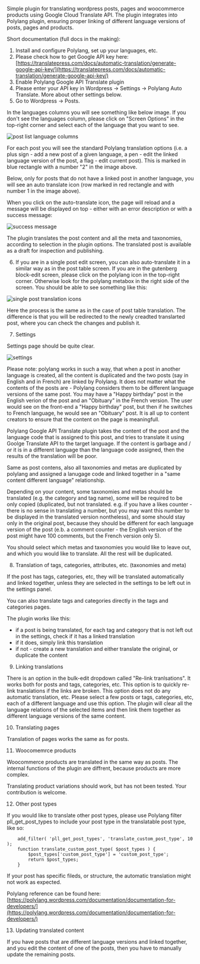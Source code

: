 Simple plugin for translating wordpress posts, pages and woocommerce products using Google Cloud Translate API. The plugin integrates into Polylang plugin, ensuring proper linking of different language versions of posts, pages and products.

Short documentation (full docs in the making):

1. Install and configure Polylang, set up your languages, etc.
2. Please check how to get Google API key here: [https://translatepress.com/docs/automatic-translation/generate-google-api-key/](https://translatepress.com/docs/automatic-translation/generate-google-api-key/)
3. Enable Polylang Google API Translate plugin
4. Please enter your API key in Wordpress -> Settings -> Polylang Auto Translate. More about other settings below.
5. Go to Wordpress -> Posts.

In the languages columns you will see something like below image. If you don't see the languages column, please click on "Screen Options" in the top-right corner and select each of the language that you want to see.

![post list language columns](https://raw.githubusercontent.com/ndrwbdnz/polylang-google-api-translate/master/docs/posts_translate_icon.jpg)

For each post you will see the standard Polylang translation options (i.e. a plus sign - add a new post of a given language, a pen - edit the linked language version of the post, a flag - edit current post). This is marked in blue rectangle with a number "2" in the image above.

Below, only for posts that do not have a linked post in another language, you will see an auto translate icon (row marked in red rectangle and with number 1 in the image above).

When you click on the auto-translate icon, the page will reload and a message will be displayed on top - either with an error description or with a success message:

![success message](https://raw.githubusercontent.com/ndrwbdnz/polylang-google-api-translate/master/docs/translate_success.jpg)

The plugin translates the post content and all the meta and taxonomies, according to selection in the plugin options. The translated post is available as a draft for inspection and publishing.

6. If you are in a single post edit screen, you can also auto-translate it in a similar way as in the post table screen.
If you are in the gutenberg block-edit screen, please click on the polylang icon in the top-right corner. Otherwise look for the polylang metabox in the right side of the screen. You should be able to see something like this:

![single post translation icons](https://raw.githubusercontent.com/ndrwbdnz/polylang-google-api-translate/master/docs/single%20post%20translation.jpg)

Here the process is the same as in the case of post table translation.
The difference is that you will be redirected to the newly creadted translarted post, where you can check the changes and publish it.

7. Settings

Settings page should be quite clear.

![settings](https://raw.githubusercontent.com/ndrwbdnz/polylang-google-api-translate/master/docs/settings.jpg)

Please note:
polylang works in such a way, that when a post in another language is created, all the content is duplicated and the two posts (say in English and in French) are linked by Polylang. It does not matter what the contents of the posts are - Polylang considers them to be different language versions of the same post. You may have a "Happy birthday" post in the English verion of the post and an "Obituary" in the French version. The user would see on the front-end a "Happy birthday" post, but then if he switches to French language, he would see an "Obituary" post. It is all up to content creators to ensure that the content on the page is meaningfull.

Polylang Google API Translate plugin takes the content of the post and the language code that is assigned to this post, and tries to translate it using Goolge Translate API to the target language. If the content is garbage and / or it is in a different language than the language code assigned, then the results of the translation will be poor.

Same as post contens, also all taxonomies and metas are duplicated by polylang and assigned a lanugage code and linked together in a "same content different language" relationship.

Depending on your content, some taxonomies and metas should be translated (e.g. the category and tag name), some will be required to be only copied (duplicated, but not translated. e.g. if you have a likes counter - there is no sense in translating a number, but you may want this number to be displayed in the translated version nontheless), and some should stay only in the original post, because they should be different for each language version of the post (e.b. a comment counter - the English version of the post might have 100 comments, but the French version only 5).

You should select which metas and taxonomies you would like to leave out, and which you would like to translate. All the rest will be duplicated.

8. Translation of tags, categories, attributes, etc. (taxonomies and meta)

If the post has tags, categories, etc, they will be translated automatically and linked together, unless they are selected in the settings to be left out in the settings panel.

You can also translate tags and categories directly in the tags and categories pages.

The plugin works like this:

- if a post is being translated, for each tag and category that is not left out in the settings, check if it has a linked translation
- if it does, simply link this translation
- if not - create a new translation and either translate the original, or duplicate the content

9. Linking translations

There is an option in the bulk-edit dropdown called "Re-link tranlsations". It works both for posts and tags, categories, etc.
This option is to quickly re-link translations if the links are broken.
This option does not do any automatic translation, etc.
Please select a few posts or tags, categories, etc, each of a different language and use this option.
The plugin will clear all the language relations of the selected items and then link them together as different language versions of the same content.

10. Translating pages

Translation of pages works the same as for posts.

11. Woocomemrce products

Woocommerce products are translated in the same way as posts. The internal functions of the plugin are diffrent, because products are more complex.

Translating product variations should work, but has not been tested. Your contribution is welcome.

12. Other post types

If you would like to translate other post types, please use Polylang filter pll_get_post_types to include your post type in the translatable post type, like so:
```
    add_filter( 'pll_get_post_types', 'translate_custom_post_type', 10 );
    function translate_custom_post_type( $post_types ) {
        $post_types['custom_post_type'] = 'custom_post_type';
        return $post_types;
    }
```

If your post has specific fileds, or structure, the automatic translation might not work as expected.

Polylang reference can be found here:
[https://polylang.wordpress.com/documentation/documentation-for-developers/](https://polylang.wordpress.com/documentation/documentation-for-developers/)

13. Updating translated content

If you have posts that are different language versions and linked together, and you edit the content of one of the posts, then you have to manually update the remaining posts.